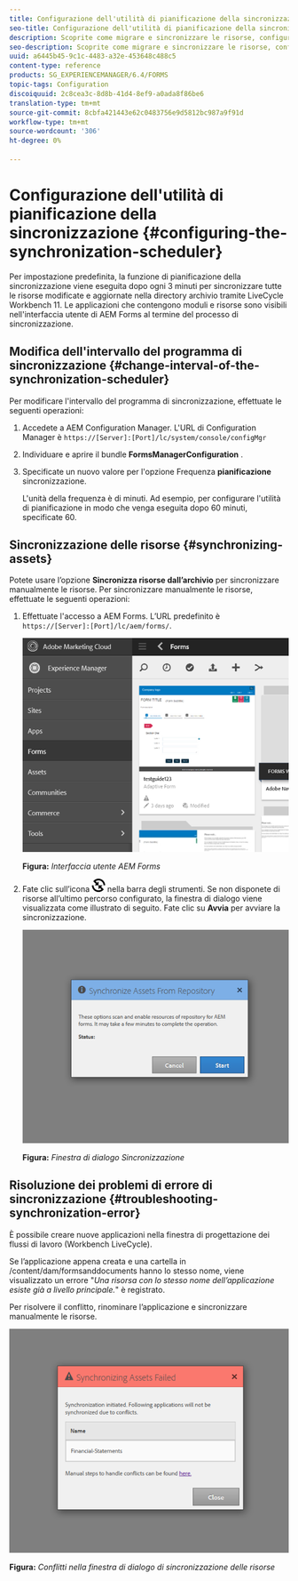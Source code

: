 ```yaml
---
title: Configurazione dell'utilità di pianificazione della sincronizzazione
seo-title: Configurazione dell'utilità di pianificazione della sincronizzazione
description: Scoprite come migrare e sincronizzare le risorse, configurare l’utilità di pianificazione della sincronizzazione e utilizzare le cartelle per disporre le risorse.
seo-description: Scoprite come migrare e sincronizzare le risorse, configurare l’utilità di pianificazione della sincronizzazione e utilizzare le cartelle per disporre le risorse.
uuid: a6445b45-9c1c-4483-a32e-453648c488c5
content-type: reference
products: SG_EXPERIENCEMANAGER/6.4/FORMS
topic-tags: Configuration
discoiquuid: 2c8cea3c-8d8b-41d4-8ef9-a0ada8f86be6
translation-type: tm+mt
source-git-commit: 8cbfa421443e62c0483756e9d5812bc987a9f91d
workflow-type: tm+mt
source-wordcount: '306'
ht-degree: 0%

---
```



# Configurazione dell&#39;utilità di pianificazione della sincronizzazione {#configuring-the-synchronization-scheduler}

Per impostazione predefinita, la funzione di pianificazione della sincronizzazione viene eseguita dopo ogni 3 minuti per sincronizzare tutte le risorse modificate e aggiornate nella directory archivio tramite LiveCycle Workbench 11. Le applicazioni che contengono moduli e risorse sono visibili nell&#39;interfaccia utente  di AEM Forms al termine del processo di sincronizzazione.

## Modifica dell&#39;intervallo del programma di sincronizzazione {#change-interval-of-the-synchronization-scheduler}

Per modificare l&#39;intervallo del programma di sincronizzazione, effettuate le seguenti operazioni:

1. Accedete a AEM Configuration Manager. L&#39;URL di Configuration Manager è `https://[Server]:[Port]/lc/system/console/configMgr`

1. Individuare e aprire il bundle **FormsManagerConfiguration** .

1. Specificate un nuovo valore per l&#39;opzione Frequenza **pianificazione** sincronizzazione.

   L&#39;unità della frequenza è di minuti. Ad esempio, per configurare l&#39;utilità di pianificazione in modo che venga eseguita dopo 60 minuti, specificate 60.

## Sincronizzazione delle risorse {#synchronizing-assets}

Potete usare l’opzione **Sincronizza risorse dall’archivio** per sincronizzare manualmente le risorse. Per sincronizzare manualmente le risorse, effettuate le seguenti operazioni:

1. Effettuate l&#39;accesso a  AEM Forms. L’URL predefinito è `https://[Server]:[Port]/lc/aem/forms/`.

   ![Interfaccia utente  AEM Forms](assets/aem_forms_ui.png)

   **Figura:** *Interfaccia utente  AEM Forms*

1. Fate clic sull’icona ![aem6forms_sync](assets/aem6forms_sync.png) nella barra degli strumenti. Se non disponete di risorse all’ultimo percorso configurato, la finestra di dialogo viene visualizzata come illustrato di seguito. Fate clic su **Avvia** per avviare la sincronizzazione.

   ![Finestra di dialogo Sincronizzazione](assets/migrate-and-syncronize.png)

   **Figura:** *Finestra di dialogo Sincronizzazione*

## Risoluzione dei problemi di errore di sincronizzazione {#troubleshooting-synchronization-error}

È possibile creare nuove applicazioni nella finestra di progettazione dei flussi di lavoro (Workbench LiveCycle).

Se l’applicazione appena creata e una cartella in /content/dam/formsanddocuments hanno lo stesso nome, viene visualizzato un errore &quot;*Una risorsa con lo stesso nome dell’applicazione esiste già a livello principale.*&quot; è registrato.

Per risolvere il conflitto, rinominare l’applicazione e sincronizzare manualmente le risorse.

![Conflitti nella finestra di dialogo di sincronizzazione delle risorse](assets/sync-conflict.png)

**Figura:** *Conflitti nella finestra di dialogo di sincronizzazione delle risorse*

